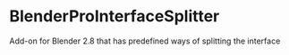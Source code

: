 # BlenderProInterfaceSplitter
Add-on for Blender 2.8 that has predefined ways of splitting the interface
